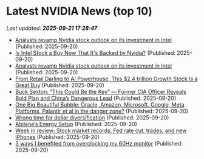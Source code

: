 # Latest NVIDIA News (top 10)
_Last updated: **2025-09-21 17:28:47**_

- [Analysts revamp Nvidia stock outlook on its investment in Intel](https://biztoc.com/x/fb577f6e656b8f02) (Published: 2025-09-20)
- [Is Intel Stock a Buy Now That It's Backed by Nvidia?](https://biztoc.com/x/15f239e5b597cb42) (Published: 2025-09-20)
- [Analysts revamp Nvidia stock outlook on its investment in Intel](https://www.thestreet.com/technology/analysts-revamp-nvidia-stock-outlook-on-its-investment-in-intel-) (Published: 2025-09-20)
- [From Retail Darling to AI Powerhouse, This $2.4 trillion Growth Stock Is a Great Buy](https://www.barchart.com/story/news/34937991/from-retail-darling-to-ai-powerhouse-this-2-4-trillion-growth-stock-is-a-great-buy) (Published: 2025-09-20)
- [Buck Sexton: “This Could Be the Key” — Former CIA Officer Reveals Bold Plan and China’s Dangerous Lead](https://www.globenewswire.com/news-release/2025/09/20/3153510/0/en/Buck-Sexton-This-Could-Be-the-Key-Former-CIA-Officer-Reveals-Bold-Plan-and-China-s-Dangerous-Lead.html) (Published: 2025-09-20)
- [One Big Beautiful Bubble: Oracle, Amazon, Microsoft, Google, Meta Platforms, Palantir et al in the danger zone?](https://www.thehindubusinessline.com/portfolio/big-story/one-big-beautiful-bubble-oracle-amazon-microsoft-google-meta-platforms-palantir-et-al-in-the-danger-zone/article70070297.ece) (Published: 2025-09-20)
- [Wrong time for dollar diversification](https://www.thehindubusinessline.com/portfolio/personal-finance/wrong-time-for-dollar-diversification/article70069319.ece) (Published: 2025-09-20)
- [Abilene’s Energy Setup](https://www.forbes.com/sites/johnwerner/2025/09/20/abilenes-energy-setup/) (Published: 2025-09-20)
- [Week in review: Stock market records, Fed rate cut, trades, and new iPhones](https://biztoc.com/x/b83f5046a06e93f3) (Published: 2025-09-20)
- [3 ways I benefited from overclocking my 60Hz monitor](https://www.xda-developers.com/how-i-benefited-from-overclocking-my-60hz-monitor/) (Published: 2025-09-20)
